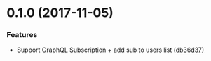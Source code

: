 <a name="0.1.0"></a>
# 0.1.0 (2017-11-05)


### Features

* Support GraphQL Subscription + add sub to users list ([db36d37](https://gitlab.com/ornous/skills/web/commit/db36d37))



